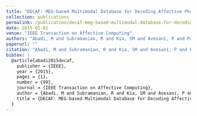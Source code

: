 ```yaml
---
title: "DECAF: MEG-based Multimodal Database for Decoding Affective Physiological Responses"
collection: publications
permalink: /publication/decaf-meg-based-multimodal-database-for-decoding-affective-physiological-respons
date: 2015-01-01
venue: "IEEE Transaction on Affective Computing"
authors: "Abadi, M and Subramanian, R and Kia, SM and Avesani, P and Patras, I and Sebe, N"
paperurl: ""
citation: "Abadi, M and Subramanian, R and Kia, SM and Avesani, P and Patras, I and Sebe, N (2015). DECAF: MEG-based Multimodal Database for Decoding Affective Physiological Responses. IEEE Transaction on Affective Computing."
bibtex: |
  @article{abadi2015decaf,
    publisher = {IEEE},
    year = {2015},
    pages = {1},
    number = {99},
    journal = {IEEE Transaction on Affective Computing},
    author = {Abadi, M and Subramanian, R and Kia, SM and Avesani, P and Patras, I and Sebe, N},
    title = {DECAF: MEG-based Multimodal Database for Decoding Affective Physiological Responses},
  }
---
```

